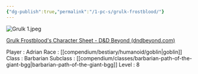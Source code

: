 ```yaml
---
{"dg-publish":true,"permalink":"/1-pc-s/grulk-frostblood/"}
---
```



![Grulk 1.jpeg](/img/user/Grulk%201.jpeg)

[Grulk Frostblood's Character Sheet - D&D Beyond (dndbeyond.com)](https://www.dndbeyond.com/characters/130836871)

Player : Adrian
Race : [[compendium/bestiary/humanoid/goblin\|goblin]]
Class : Barbarian
Subclass : [[compendium/classes/barbarian-path-of-the-giant-bgg\|barbarian-path-of-the-giant-bgg]]
Level : 8
